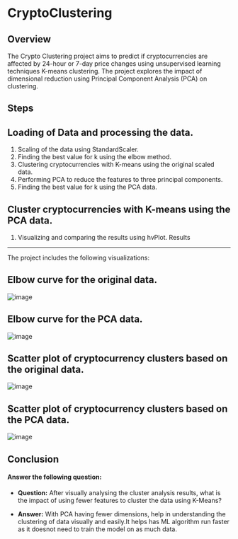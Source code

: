 # CryptoClustering
Overview
------------------
The Crypto Clustering project aims to predict if cryptocurrencies are affected by 24-hour or 7-day price changes using unsupervised learning techniques K-means clustering. The project explores the impact of dimensional reduction using Principal Component Analysis (PCA) on clustering.

Steps
-------------
Loading of Data and processing the data.
-----------
1. Scaling of the data using StandardScaler.
2. Finding the best value for k using the elbow method.
3. Clustering cryptocurrencies with K-means using the original scaled data.
4. Performing PCA to reduce the features to three principal components.
5. Finding the best value for k using the PCA data.

Cluster cryptocurrencies with K-means using the PCA data.
--------------------------------------
1. Visualizing and comparing the results using hvPlot.
Results
-------------------------
The project includes the following visualizations:

Elbow curve for the original data.
--------------------------------------
![image](https://user-images.githubusercontent.com/40103518/235860425-fd94d05d-da67-42b6-b703-ccdacd73ffb5.png)


Elbow curve for the PCA data.
---------------------------------
![image](https://user-images.githubusercontent.com/40103518/235860282-bd09f6bd-9f53-4e38-87bc-0a321bc3ca96.png)

Scatter plot of cryptocurrency clusters based on the original data.
-------------------------------------
![image](https://user-images.githubusercontent.com/40103518/235860687-750b8893-177e-4192-a0da-64b064c1f779.png)

Scatter plot of cryptocurrency clusters based on the PCA data.
------------------------------------------------------
![image](https://user-images.githubusercontent.com/40103518/235860796-b57ea808-8b17-4950-b480-8b03a8307101.png)

Conclusion
-------------------------------------
#### Answer the following question: 

  * **Question:** After visually analysing the cluster analysis results, what is the impact of using fewer features to cluster the data using K-Means?

  * **Answer:** With PCA having fewer dimensions, help in understanding the clustering of data visually and easily.It helps has ML algorithm run faster as it doesnot need to train the model on as much data.
